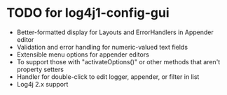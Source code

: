 TODO for log4j1-config-gui
=============================

* Better-formatted display for Layouts and ErrorHandlers in Appender editor
* Validation and error handling for numeric-valued text fields
* Extensible menu options for appender editors
 * To support those with "activateOptions()" or other methods that aren't property setters
* Handler for double-click to edit logger, appender, or filter in list
* Log4j 2.x support
